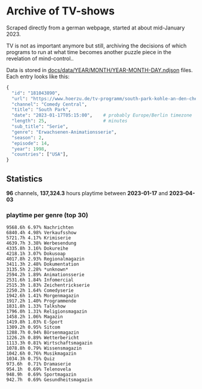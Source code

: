 # Archive of TV-shows

Scraped directly from a german webpage, started at about mid-January 2023.

TV is not as important anymore but still, archiving the decisions of which programs to run at what time
becomes another puzzle piece in the revelation of mind-control.. 

Data is stored in [docs/data/YEAR/MONTH/YEAR-MONTH-DAY.ndjson](docs/data/) files. 
Each entry looks like this:

```python
{
  "id": "181043890", 
  "url": "https://www.hoerzu.de/tv-programm/south-park-kohle-an-den-chefkoch/bid_181043890/", 
  "channel": "Comedy Central", 
  "title": "South Park", 
  "date": "2023-01-17T05:15:00",    # probably Europe/Berlin timezone 
  "length": 25,                     # minutes 
  "sub_title": "Serie", 
  "genre": "Erwachsenen-Animationsserie", 
  "season": 2, 
  "episode": 14, 
  "year": 1998, 
  "countries": ["USA"],
}
```

## Statistics

**96** channels, **137,324.3** hours playtime between **2023-01-17** and **2023-04-03**


### playtime per genre (top 30)

    9568.6h 6.97% Nachrichten
    6840.4h 4.98% Verkaufsshow
    5721.7h 4.17% Krimiserie
    4639.7h 3.38% Werbesendung
    4335.8h 3.16% Dokureihe
    4218.1h 3.07% Dokusoap
    4017.8h 2.93% Regionalmagazin
    3411.3h 2.48% Dokumentation
    3135.5h 2.28% *unknown*
    2594.2h 1.89% Animationsserie
    2531.6h 1.84% Infomercial
    2515.3h 1.83% Zeichentrickserie
    2250.2h 1.64% Comedyserie
    1942.6h 1.41% Morgenmagazin
    1917.2h 1.40% Programmende
    1831.8h 1.33% Talkshow
    1796.0h 1.31% Religionsmagazin
    1458.2h 1.06% Magazin
    1419.8h 1.03% E-Sport
    1309.2h 0.95% Sitcom
    1288.7h 0.94% Börsenmagazin
    1226.2h 0.89% Wetterbericht
    1113.3h 0.81% Wirtschaftsmagazin
    1078.8h 0.79% Wissensmagazin
    1042.6h 0.76% Musikmagazin
    1034.3h 0.75% Quiz
    973.6h  0.71% Dramaserie
    954.1h  0.69% Telenovela
    948.9h  0.69% Sportmagazin
    942.7h  0.69% Gesundheitsmagazin
